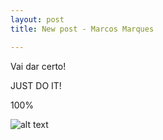 ```yaml
---
layout: post
title: New post - Marcos Marques

---
```


Vai dar certo!

JUST DO IT!

100%


![alt text](https://joshvanberkel.com/wp-content/uploads/2016/08/maxresdefault.jpg)


